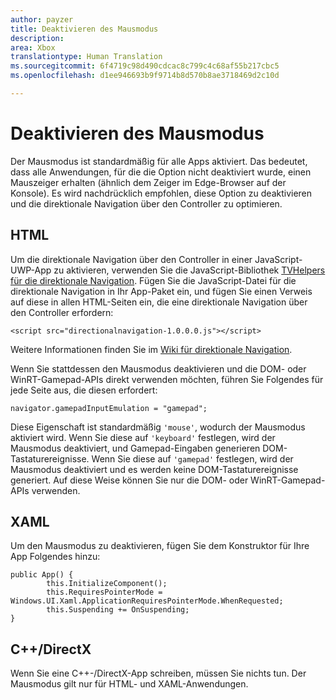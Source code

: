 ```yaml
---
author: payzer
title: Deaktivieren des Mausmodus
description: 
area: Xbox
translationtype: Human Translation
ms.sourcegitcommit: 6f4719c98d490cdcac8c799c4c68af55b217cbc5
ms.openlocfilehash: d1ee946693b9f9714b8d570b8ae3718469d2c10d

---
```


# Deaktivieren des Mausmodus
Der Mausmodus ist standardmäßig für alle Apps aktiviert. Das bedeutet, dass alle Anwendungen, für die die Option nicht deaktiviert wurde, einen Mauszeiger erhalten (ähnlich dem Zeiger im Edge-Browser auf der Konsole). Es wird nachdrücklich empfohlen, diese Option zu deaktivieren und die direktionale Navigation über den Controller zu optimieren.   
   
## HTML   
Um die direktionale Navigation über den Controller in einer JavaScript-UWP-App zu aktivieren, verwenden Sie die JavaScript-Bibliothek [TVHelpers für die direktionale Navigation](https://github.com/Microsoft/TVHelpers/wiki/Using-DirectionalNavigation). Fügen Sie die JavaScript-Datei für die direktionale Navigation in Ihr App-Paket ein, und fügen Sie einen Verweis auf diese in allen HTML-Seiten ein, die eine direktionale Navigation über den Controller erfordern:
```code
<script src="directionalnavigation-1.0.0.0.js"></script>
```
Weitere Informationen finden Sie im [Wiki für direktionale Navigation](https://github.com/Microsoft/TVHelpers/wiki/Using-DirectionalNavigation).

Wenn Sie stattdessen den Mausmodus deaktivieren und die DOM- oder WinRT-Gamepad-APIs direkt verwenden möchten, führen Sie Folgendes für jede Seite aus, die diesen erfordert: 
   
```code
navigator.gamepadInputEmulation = "gamepad";
```   

Diese Eigenschaft ist standardmäßig ```'mouse'```, wodurch der Mausmodus aktiviert wird. Wenn Sie diese auf ```'keyboard'``` festlegen, wird der Mausmodus deaktiviert, und Gamepad-Eingaben generieren DOM-Tastaturereignisse. Wenn Sie diese auf ```'gamepad'``` festlegen, wird der Mausmodus deaktiviert und es werden keine DOM-Tastaturereignisse generiert. Auf diese Weise können Sie nur die DOM- oder WinRT-Gamepad-APIs verwenden.

## XAML    
Um den Mausmodus zu deaktivieren, fügen Sie dem Konstruktor für Ihre App Folgendes hinzu:   
   
```code
public App() {
        this.InitializeComponent();
        this.RequiresPointerMode = Windows.UI.Xaml.ApplicationRequiresPointerMode.WhenRequested;
        this.Suspending += OnSuspending;
}
```

## C++/DirectX   
Wenn Sie eine C++-/DirectX-App schreiben, müssen Sie nichts tun. Der Mausmodus gilt nur für HTML- und XAML-Anwendungen.



<!--HONumber=Jul16_HO1-->


